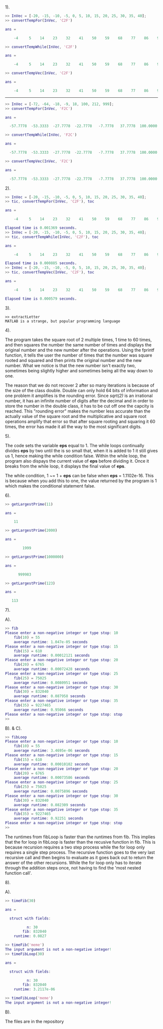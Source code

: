 1).

```MATLAB
>> InVec = [-20, -15, -10, -5, 0, 5, 10, 15, 20, 25, 30, 35, 40];
>> convertTempFor(InVec, 'C2F')

ans =

    -4     5    14    23    32    41    50    59    68    77    86    95   104

>> convertTempWhile(InVec, 'C2F')

ans =

    -4     5    14    23    32    41    50    59    68    77    86    95   104

>> convertTempVec(InVec, 'C2F')

ans =

    -4     5    14    23    32    41    50    59    68    77    86    95   104
```

---

```MATLAB
>> InVec = [-72, -64, -18, -9, 18, 100, 212, 999];
>> convertTempFor(InVec, 'F2C')

ans =

  -57.7778  -53.3333  -27.7778  -22.7778   -7.7778   37.7778  100.0000  537.2222

>> convertTempWhile(InVec, 'F2C')

ans =

  -57.7778  -53.3333  -27.7778  -22.7778   -7.7778   37.7778  100.0000  537.2222

>> convertTempVec(InVec, 'F2C')

ans =

  -57.7778  -53.3333  -27.7778  -22.7778   -7.7778   37.7778  100.0000  537.2222
```

2).

```MATLAB
>> InVec = [-20, -15, -10, -5, 0, 5, 10, 15, 20, 25, 30, 35, 40];
>> tic, convertTempFor(InVec, 'C2F'), toc

ans =

    -4     5    14    23    32    41    50    59    68    77    86    95   104

Elapsed time is 0.001369 seconds.
>> InVec = [-20, -15, -10, -5, 0, 5, 10, 15, 20, 25, 30, 35, 40];
>> tic, convertTempWhile(InVec, 'C2F'), toc

ans =

    -4     5    14    23    32    41    50    59    68    77    86    95   104

Elapsed time is 0.000885 seconds.
>> InVec = [-20, -15, -10, -5, 0, 5, 10, 15, 20, 25, 30, 35, 40];
>> tic, convertTempVec(InVec, 'C2F'), toc

ans =

    -4     5    14    23    32    41    50    59    68    77    86    95   104

Elapsed time is 0.000579 seconds.
```

3).

```
>> extractLetter
MATLAB is a strange, but popular programming language
```

4).

The program takes the square root of 2 multiple times, 1 time to 60 times, and then squares the number the same number of times and displays the original number and the new number after the operations. Using the fprintf function, it tells the user the number of times that the number was square rooted and squared and then prints the original number and the new number. What we notice is that the new number isn't exactly two, sometimes being slightly higher and sometimes being all the way down to one.

The reason that we do not recover 2 after so many iterations is because of the size of the class double. Double can only hold 64 bits of information and one problem it amplifies is the rounding error. Since *sqrt(2)* is an irrational number, it has an infinite number of digits after the decimal and in order to store the number in the double class, it has to be cut off one the capcity is reached. This "rounding error" makes the number less accurate than the actually value of the square root and the multiplicative and square root operations amplify that error so that after square rooting and squaring it 60 times, the error has made it all the way to the most significant digits.

5).

The code sets the variable **eps** equal to 1. The while loops continually divides **eps** by two until the is so small that, when it is added to 1 it still gives us 1, hence making the while condition false. Within the while loop, the program also dispays the current value of **eps** before dividing it. Once it breaks from the while loop, it displays the final value of **eps**.

The while condition, 1 ~= 1 + **eps** can be false when **eps** = 1.1102e-16. This is because when you add this to one, the value returned by the program is 1 which makes the conditional statement false.

6).

```MATLAB
>> getLargestPrime(11)

ans =

    11

>> getLargestPrime(2000)

ans =

        1999

>> getLargestPrime(1000000)

ans =

      999983

>> getLargestPrime(123)

ans =

   113
```

7).

A).

```MATLAB
>> fib
Please enter a non-negative integer or type stop: 10
	fib(10) = 55
	average runtime: 1.047e-05 seconds
Please enter a non-negative integer or type stop: 15
	fib(15) = 610
	average runtime: 0.00012121 seconds
Please enter a non-negative integer or type stop: 20
	fib(20) = 6765
	average runtime: 0.00072428 seconds
Please enter a non-negative integer or type stop: 25
	fib(25) = 75025
	average runtime: 0.0080951 seconds
Please enter a non-negative integer or type stop: 30
	fib(30) = 832040
	average runtime: 0.087958 seconds
Please enter a non-negative integer or type stop: 35
	fib(35) = 9227465
	average runtime: 0.95066 seconds
Please enter a non-negative integer or type stop: stop
>>
```

B). & C).

```MATLAB
>> fibLoop
Please enter a non-negative integer or type stop: 10
	fib(10) = 55
	average runtime: 3.4695e-06 seconds
Please enter a non-negative integer or type stop: 15
	fib(15) = 610
	average runtime: 0.00010102 seconds
Please enter a non-negative integer or type stop: 20
	fib(20) = 6765
	average runtime: 0.00073586 seconds
Please enter a non-negative integer or type stop: 25
	fib(25) = 75025
	average runtime: 0.0075896 seconds
Please enter a non-negative integer or type stop: 30
	fib(30) = 832040
	average runtime: 0.082309 seconds
Please enter a non-negative integer or type stop: 35
	fib(35) = 9227465
	average runtime: 0.92251 seconds
Please enter a non-negative integer or type stop: stop
>> 
```

The runtimes from fibLoop is faster than the runtimes from fib. This implies that the for loop in fibLoop is faster than the recusive function in fib. This is because recursion requires a two step process while the for loop only requires a single step process. The recursive function goes to the very last recursive call and then begins to evaluate as it goes back out to return the answer of the other recursions. While the for loop only has to iterate through the addition steps once, not having to find the 'most nested function call'.

8).

A).

```MATLAB
>> timeFib(30)

ans = 

  struct with fields:

          n: 30
        fib: 832040
    runtime: 0.0827

>> timeFib('meme')
The input argument is not a non-negative integer!
>> timeFibLoop(30)

ans = 

  struct with fields:

          n: 30
        fib: 832040
    runtime: 3.2117e-06

>> timeFibLoop('meme')
The input argument is not a non-negative integer!
```

B). 

The files are in the repository